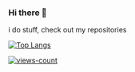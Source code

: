 ### Hi there 👋

<!--
**JaylyDev/JaylyDev** is a ✨ _special_ ✨ repository because its `README.md` (this file) appears on your GitHub profile.

Here are some ideas to get you started:

- 🔭 I’m currently working on ...
- 🌱 I’m currently learning ...
- 👯 I’m looking to collaborate on ...
- 🤔 I’m looking for help with ...
- 💬 Ask me about ...
- 📫 How to reach me: ...
- 😄 Pronouns: ...
- ⚡ Fun fact: ...
-->

i do stuff, check out my repositories

[![Top Langs](https://github-readme-stats.vercel.app/api/top-langs/?username=jaylydev&layout=compact)](https://github.com/jaylydev)

[![views-count](https://komarev.com/ghpvc/?username=JaylyDev&style=for-the-badge)](https://github.com/jaylydev)
